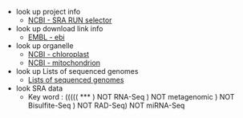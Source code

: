 + look up project info
  + [NCBI - SRA RUN selector](https://trace.ncbi.nlm.nih.gov/Traces/study/?go=home)
+ look up download link info
  + [EMBL - ebi](https://www.ebi.ac.uk)
+ look up organelle
  + [NCBI - chloroplast](https://www.ncbi.nlm.nih.gov/genomes/GenomesGroup.cgi?opt=plastid&taxid=2759)
  + [NCBI - mitochondrion](https://www.ncbi.nlm.nih.gov/genomes/GenomesGroup.cgi?taxid=33090&opt=organelle)
+ look up Lists of sequenced genomes
  + [Lists of sequenced genomes](https://en.wikipedia.org/wiki/Lists_of_sequenced_genomes)
+ look SRA data
  + Key word : ((((( *** ) NOT RNA-Seq ) NOT metagenomic ) NOT Bisulfite-Seq ) NOT RAD-Seq) NOT miRNA-Seq
